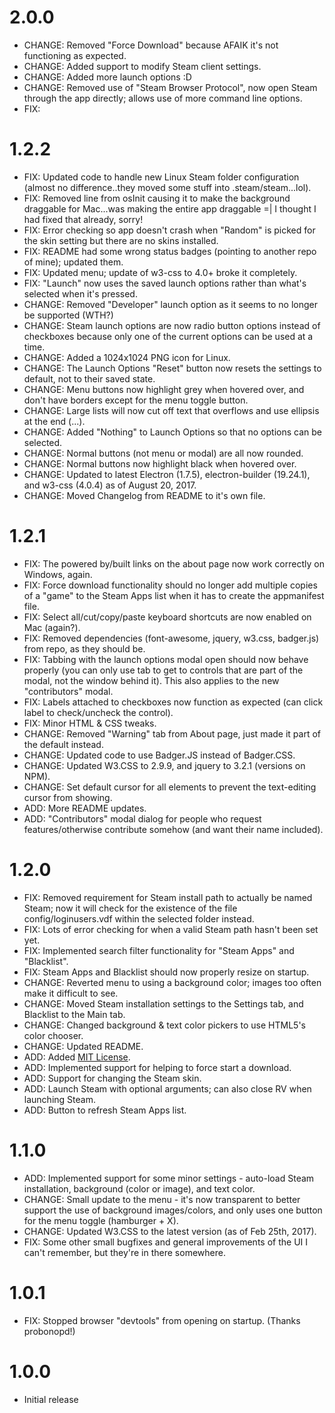 # 2.0.0
  - CHANGE: Removed "Force Download" because AFAIK it's not functioning as expected.
  - CHANGE: Added support to modify Steam client settings.
  - CHANGE: Added more launch options :D
  - CHANGE: Removed use of "Steam Browser Protocol", now open Steam through the app directly; allows use of more command line options.
  - FIX: 

# 1.2.2
  - FIX: Updated code to handle new Linux Steam folder configuration (almost no difference..they moved some stuff into .steam/steam...lol).
  - FIX: Removed line from osInit causing it to make the background draggable for Mac...was making the entire app draggable =| I thought I had fixed that already, sorry!
  - FIX: Error checking so app doesn't crash when "Random" is picked for the skin setting but there are no skins installed.
  - FIX: README had some wrong status badges (pointing to another repo of mine); updated them.
  - FIX: Updated menu; update of w3-css to 4.0+ broke it completely.
  - FIX: "Launch" now uses the saved launch options rather than what's selected when it's pressed.
  - CHANGE: Removed "Developer" launch option as it seems to no longer be supported (WTH?)
  - CHANGE: Steam launch options are now radio button options instead of checkboxes because only one of the current options can be used at a time.
  - CHANGE: Added a 1024x1024 PNG icon for Linux.
  - CHANGE: The Launch Options "Reset" button now resets the settings to default, not to their saved state.
  - CHANGE: Menu buttons now highlight grey when hovered over, and don't have borders except for the menu toggle button.
  - CHANGE: Large lists will now cut off text that overflows and use ellipsis at the end (...).
  - CHANGE: Added "Nothing" to Launch Options so that no options can be selected.
  - CHANGE: Normal buttons (not menu or modal) are all now rounded.
  - CHANGE: Normal buttons now highlight black when hovered over.
  - CHANGE: Updated to latest Electron (1.7.5), electron-builder (19.24.1), and w3-css (4.0.4) as of August 20, 2017.
  - CHANGE: Moved Changelog from README to it's own file.

# 1.2.1

  - FIX: The powered by/built links on the about page now work correctly on Windows, again.
  - FIX: Force download functionality should no longer add multiple copies of a "game" to the Steam Apps list when it has to create the appmanifest file.
  - FIX: Select all/cut/copy/paste keyboard shortcuts are now enabled on Mac (again?).
  - FIX: Removed dependencies (font-awesome, jquery, w3.css, badger.js) from repo, as they should be.
  - FIX: Tabbing with the launch options modal open should now behave properly (you can only use tab to get to controls that are part of the modal, not the window behind it). This also applies to the new "contributors" modal.
  - FIX: Labels attached to checkboxes now function as expected (can click label to check/uncheck the control).
  - FIX: Minor HTML & CSS tweaks.
  - CHANGE: Removed "Warning" tab from About page, just made it part of the default instead.
  - CHANGE: Updated code to use Badger.JS instead of Badger.CSS.
  - CHANGE: Updated W3.CSS to 2.9.9, and jquery to 3.2.1 (versions on NPM).
  - CHANGE: Set default cursor for all elements to prevent the text-editing cursor from showing.
  - ADD: More README updates.
  - ADD: "Contributors" modal dialog for people who request features/otherwise contribute somehow (and want their name included).

# 1.2.0

  - FIX: Removed requirement for Steam install path to actually be named Steam; now it will check for the existence of the file config/loginusers.vdf within the selected folder instead.
  - FIX: Lots of error checking for when a valid Steam path hasn't been set yet.
  - FIX: Implemented search filter functionality for "Steam Apps" and "Blacklist".
  - FIX: Steam Apps and Blacklist should now properly resize on startup.
  - CHANGE: Reverted menu to using a background color; images too often make it difficult to see.
  - CHANGE: Moved Steam installation settings to the Settings tab, and Blacklist to the Main tab.
  - CHANGE: Changed background & text color pickers to use HTML5's color chooser.
  - CHANGE: Updated README.
  - ADD: Added [MIT License](https://github.com/l3laze/ReliefValve/blob/master/README.md).
  - ADD: Implemented support for helping to force start a download.
  - ADD: Support for changing the Steam skin.
  - ADD: Launch Steam with optional arguments; can also close RV when launching Steam.
  - ADD: Button to refresh Steam Apps list.

# 1.1.0

  - ADD: Implemented support for some minor settings - auto-load Steam installation, background (color or image), and text color.
  - CHANGE: Small update to the menu - it's now transparent to better support the use of background images/colors, and only uses one button for the menu toggle (hamburger + X).
  - CHANGE: Updated W3.CSS to the latest version (as of Feb 25th, 2017).
  - FIX: Some other small bugfixes and general improvements of the UI I can't remember, but they're in there somewhere.

# 1.0.1

  - FIX: Stopped browser "devtools" from opening on startup. (Thanks probonopd!)

# 1.0.0

  - Initial release
